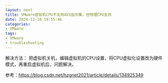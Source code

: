 ```yaml
---
layout: next
title: VMware虚拟机CPU不支持AVX指令集，但物理CPU支持
date: 2024-12-10 19:55:46
categories:
- VMware
tags: 
- VMware
- troubleshooting
---
```


解决方法：
把虚拟机关机，编辑虚拟机的CPU设置，将CPU虚拟化设置改为硬件模式，再重启虚拟机后，问题解决。

参考：https://blog.csdn.net/hzgnet2021/article/details/134925349
